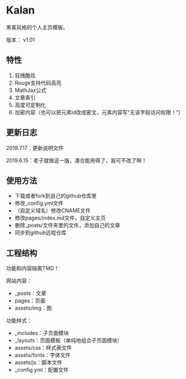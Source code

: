 # Kalan

黑客风格的个人主页模板。

版本： v1.01

## 特性

1. 狂拽酷炫
2. Rouge支持代码高亮
3. MathJax公式
4. 文章索引
5. 高度可定制化
6. 加密内容（也可以把元素id改成密文，元素内容写“无该字段访问权限！”）

## 更新日志

2019.7.17：更新说明文件

2019.6.15：老子就做这一版，凑合能用得了，我可不改了啊！

## 使用方法

* 下载或者fork到自己的github仓库里
* 修改_config.yml文件
* （自定义域名）修改CNAME文件
* 修改pages/index.md文件，自定义主页
* 删除_posts/文件夹里的文件，添加自己的文章
* 同步到github远程仓库

## 工程结构

功能和内容隔离TMD！

网站内容：
* _posts：文章
* pages：页面
* assets/img：图

功能样式：
* _includes：子页面模块
* _layouts：页面模板（单纯地组合子页面模块）
* assets/css：样式表文件
* assets/fonts：字体文件
* assets/js：脚本文件
* _config.yml：配置文件

